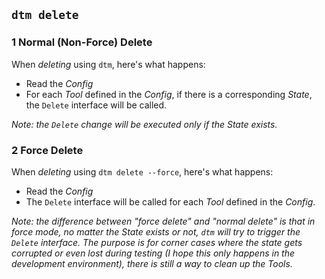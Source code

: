 ##  `dtm delete`

### 1 Normal (Non-Force) Delete

When _deleting_ using `dtm`, here's what happens:

- Read the _Config_
- For each _Tool_ defined in the _Config_, if there is a corresponding _State_, the `Delete` interface will be called.

_Note: the `Delete` change will be executed only if the _State_ exists._

### 2 Force Delete

When _deleting_ using `dtm delete --force`, here's what happens:

- Read the _Config_
- The `Delete` interface will be called for each _Tool_ defined in the _Config_.

_Note: the difference between "force delete" and "normal delete" is that in force mode, no matter the _State_ exists or not, `dtm` will try to trigger the `Delete` interface. The purpose is for corner cases where the state gets corrupted or even lost during testing (I hope this only happens in the development environment), there is still a way to clean up the _Tools_._
